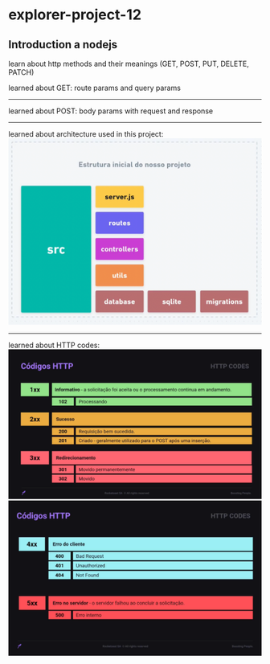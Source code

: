 # explorer-project-12

## Introduction a nodejs

learn about http methods and their meanings
(GET, POST, PUT, DELETE, PATCH)

learned about GET:
route params and query params

---

learned about POST:
body params with request and response

---

learned about architecture used in this project:
![alt text](image-2.png)

---

learned about HTTP codes:
![alt text](image.png)
![alt text](image-1.png)
